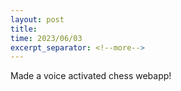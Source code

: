 ```yaml
---
layout: post
title: 
time: 2023/06/03
excerpt_separator: <!--more-->
---
```


Made a voice activated chess webapp!
